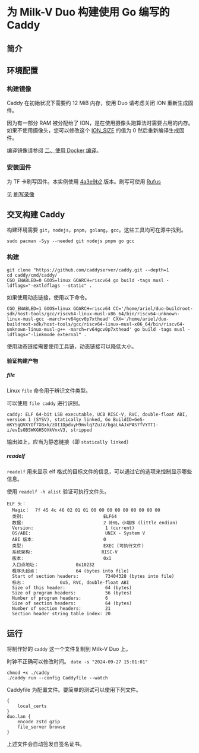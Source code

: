 # 为 Milk-V Duo 构建使用 Go 编写的 Caddy
## 简介

## 环境配置

### 构建镜像

Caddy 在初始状况下需要约 12 MiB 内存，使用 Duo 请考虑关闭 ION 重新生成固件。

因为有一部分 RAM 被分配绐了 ION，是在使用摄像头跑算法时需要占用的内存。如果不使用摄像头，您可以修改这个 [ION_SIZE](https://github.com/milkv-duo/duo-buildroot-sdk/blob/develop/build/boards/cv180x/cv1800b_milkv_duo_sd/memmap.py#L43) 的值为 0 然后重新编译生成固件。

编译镜像请参阅 [二、使用 Docker 编译](https://github.com/milkv-duo/duo-buildroot-sdk/blob/develop/README-zh.md#%E4%BA%8C%E4%BD%BF%E7%94%A8-docker-%E7%BC%96%E8%AF%91)。

### 安装固件

为 TF 卡刷写固件。本实例使用 [4a3e9b2](https://github.com/milkv-duo/duo-buildroot-sdk/commit/4a3e9b2c16285511198dda619f33e2474aa6bf48) 版本。刷写可使用 [Rufus](https://rufus.ie/zh/)

见 [刷写录像](./shuaxie.mkv)

## 交叉构建 Caddy

构建环境需要 `git`，`nodejs`，`pnpm`，`golang`，`gcc`。这些工具均可在源中找到。

```
sudo pacman -Syy --needed git nodejs pnpm go gcc
```

### 构建

```
git clone "https://github.com/caddyserver/caddy.git --depth=1
cd caddy/cmd/caddy/
CGO_ENABLED=0 GOOS=linux GOARCH=riscv64 go build -tags musl -ldflags="-extldflags --static" . 
```

如果使用动态链接，使用以下命令。

```
CGO_ENABLED=1 GOOS=linux GOARCH=riscv64 CC='/home/ariel/duo-buildroot-sdk/host-tools/gcc/riscv64-linux-musl-x86_64/bin/riscv64-unknown-linux-musl-gcc -march=rv64gcv0p7xthead' CXX='/home/ariel/duo-buildroot-sdk/host-tools/gcc/riscv64-linux-musl-x86_64/bin/riscv64-unknown-linux-musl-g++ -march=rv64gcv0p7xthead' go build -tags musl -ldflags="-linkmode external" .
```

使用动态链接需要使用工具链，动态链接可以降低大小。

#### 验证构建产物

##### file

Linux `file` 命令用于辨识文件类型。

可以使用 `file caddy` 进行识别。

```
caddy: ELF 64-bit LSB executable, UCB RISC-V, RVC, double-float ABI, version 1 (SYSV), statically linked, Go BuildID=GeS-mKYSgQVXYOf7X8xk/zOI1DpduyH9mvlq7ZuJV/bgaLkAJxPAS7fVYTT1-i/evIsOBSWKGH5OXkVnxV3, stripped
```

输出如上，应当为静态链接（即 `statically linked`）

##### readelf

`readelf` 用来显示 elf 格式的目标文件的信息，可以通过它的选项来控制显示哪些信息。

使用 `readelf -h alist` 验证可执行文件头。

```
ELF 头：                                                                                        
  Magic：  7f 45 4c 46 02 01 01 00 00 00 00 00 00 00 00 00       
  类别:                              ELF64                                                      
  数据:                              2 补码，小端序 (little endian)
  Version:                           1 (current)                                  
  OS/ABI:                            UNIX - System V                                                                                                                                            
  ABI 版本:                          0                                                          
  类型:                              EXEC (可执行文件)            
  系统架构:                          RISC-V                                                     
  版本:                              0x1                                                        
  入口点地址：              0x10232                                                             
  程序头起点：              64 (bytes into file)                                                
  Start of section headers:          73404328 (bytes into file)     
  标志：             0x5, RVC, double-float ABI                                                 
  Size of this header:               64 (bytes)                                                 
  Size of program headers:           56 (bytes)                                                 
  Number of program headers:         6                                                          
  Size of section headers:           64 (bytes)                                                 
  Number of section headers:         21                                                         
  Section header string table index: 20
```

## 运行

将制作好的 `caddy` 这一个文件复制到 Milk-V Duo 上。

时钟不正确可以修改时间。 `date -s "2024-09-27 15:01:01"`

```
chmod +x ./caddy
./caddy run --config Caddyfile --watch
```

Caddyfile 为配置文件。要简单的测试可以使用下列文件。

```
{
	local_certs
}
duo.lan {
	encode zstd gzip
	file_server browse
}
```

上述文件会自动签发自签名证书。
